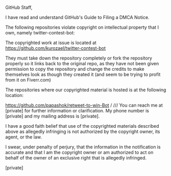 GitHub Staff,

I have read and understand GitHub's Guide to Filing a DMCA Notice.

The following repositories violate copyright on intellectual property
that I own, namely twitter-contest-bot:

The copyrighted work at issue is located at  
https://github.com/kurozael/twitter-contest-bot

They must take down the repository completely or fork the repository
properly so it links back to the original repo, as they have not been
given permission to copy the repository and change the credits to make
themselves look as though they created it (and seem to be trying to
profit from it on Fiverr.com)

The repositories where our copyrighted material is hosted is at the
following location:

https://github.com/papashok/retweet-to-win-Bot
/
/// You can reach me at [private] for further information or clarification.
My phone number is [private] and my mailing
address is [private].

I have a good faith belief that use of the copyrighted materials
described above as allegedly infringing is not authorized by the
copyright owner, its agent, or the law.

I swear, under penalty of perjury, that the information in the
notification is accurate and that I am the copyright owner or am
authorized to act on behalf of the owner of an exclusive right that is
allegedly infringed.

[private]

